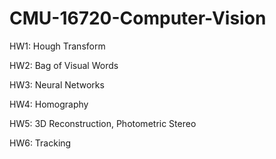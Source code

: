 # CMU-16720-Computer-Vision

HW1: Hough Transform

HW2: Bag of Visual Words

HW3: Neural Networks

HW4: Homography

HW5: 3D Reconstruction, Photometric Stereo

HW6: Tracking
